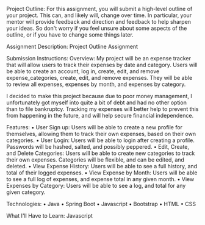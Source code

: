 Project Outline:
For this assignment, you will submit a high-level outline of your project. This can, and likely will, change over time. In particular, your mentor will provide feedback and direction and feedback to help sharpen your ideas. So don't worry if you feel unsure about some aspects of the outline, or if you have to change some things later.

Assignment Description:
Project Outline Assignment

Submission Instructions:
Overview:
My project will be an expense tracker that will allow users to track their expenses by date and category. Users will be able to create an account, log in, create, edit, and remove expense_categories, create, edit, and remove expenses. They will be able to review all expenses, expenses by month, and expenses by category.

I decided to make this project because due to poor money management, I unfortunately got myself into quite a bit of debt and had no other option than to file bankruptcy. Tracking my expenses will better help to prevent this from happening in the future, and will help secure financial independence.

Features:
•	User Sign up: Users will be able to create a new profile for themselves, allowing them to track their own expenses, based on their own categories.
•	User Login: Users will be able to login after creating a profile. Passwords will be hashed, salted, and possibly peppered.
•	Edit, Create, and Delete Categories: Users will be able to create new categories to track their own expenses. Categories will be flexible, and can be edited, and deleted.
•	View Expense History: Users will be able to see a full history, and total of their logged expenses.
•	View Expense by Month: Users will be able to see a full log of expenses, and expense total in any given month.
•	View Expenses by Category: Users will be able to see a log, and total for any given category.

Technologies:
•	Java
•	Spring Boot
•	Javascript
•	Bootstrap
•	HTML
•	CSS

What I'll Have to Learn:
Javascript
